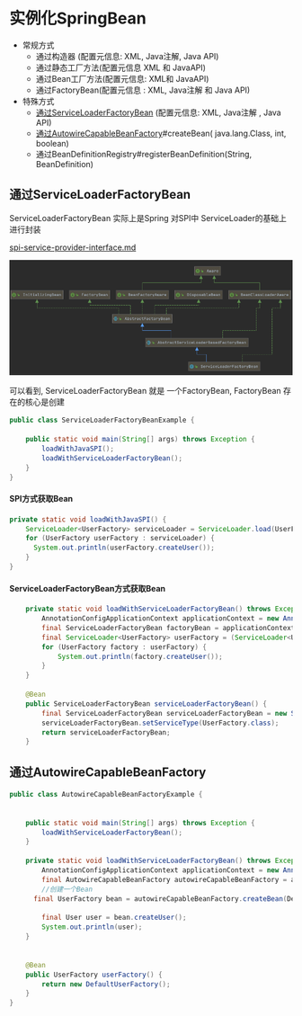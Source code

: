 # 实例化SpringBean

- 常规方式
  - 通过构造器 (配置元信息: XML, Java注解, Java API)
  - 通过静态工厂方法(配置元信息 XML 和 JavaAPI)
  - 通过Bean工厂方法(配置元信息: XML和 JavaAPI)
  - 通过FactoryBean(配置元信息 : XML, Java注解 和 Java API)
- 特殊方式
  - [通过ServiceLoaderFactoryBean](#通过ServiceLoaderFactoryBean) (配置元信息: XML, Java注解 , Java API)
  - [通过AutowireCapableBeanFactory](#通过AutowireCapableBeanFactory)#createBean( java.lang.Class, int, boolean)
  - 通过BeanDefinitionRegistry#registerBeanDefinition(String, BeanDefinition)

## 通过ServiceLoaderFactoryBean

ServiceLoaderFactoryBean 实际上是Spring 对SPI中 ServiceLoader的基础上进行封装

 [spi-service-provider-interface.md](../../04-java/01-basic/spi-service-provider-interface.md) 

![image-20201022184551752](../../assets/image-20201022184551752.png)

可以看到,  ServiceLoaderFactoryBean 就是 一个FactoryBean, FactoryBean 存在的核心是创建

```java
public class ServiceLoaderFactoryBeanExample {

    public static void main(String[] args) throws Exception {
        loadWithJavaSPI();
        loadWithServiceLoaderFactoryBean();
    }
}
```

#### SPI方式获取Bean

```java
private static void loadWithJavaSPI() {
  	ServiceLoader<UserFactory> serviceLoader = ServiceLoader.load(UserFactory.class);
    for (UserFactory userFactory : serviceLoader) {
      System.out.println(userFactory.createUser());
    }
}
```

#### ServiceLoaderFactoryBean方式获取Bean

```java
    private static void loadWithServiceLoaderFactoryBean() throws Exception {
        AnnotationConfigApplicationContext applicationContext = new AnnotationConfigApplicationContext(ServiceLoaderFactoryBeanExample.class);
        final ServiceLoaderFactoryBean factoryBean = applicationContext.getBean(ServiceLoaderFactoryBean.class);
        final ServiceLoader<UserFactory> userFactory = (ServiceLoader<UserFactory>) factoryBean.getObject();
        for (UserFactory factory : userFactory) {
            System.out.println(factory.createUser());
        }
    }

    @Bean
    public ServiceLoaderFactoryBean serviceLoaderFactoryBean() {
        final ServiceLoaderFactoryBean serviceLoaderFactoryBean = new ServiceLoaderFactoryBean();
        serviceLoaderFactoryBean.setServiceType(UserFactory.class);
        return serviceLoaderFactoryBean;
    }


```

## 通过AutowireCapableBeanFactory

```java
public class AutowireCapableBeanFactoryExample {


    public static void main(String[] args) throws Exception {
        loadWithServiceLoaderFactoryBean();
    }

    private static void loadWithServiceLoaderFactoryBean() throws Exception {
        AnnotationConfigApplicationContext applicationContext = new AnnotationConfigApplicationContext(AutowireCapableBeanFactoryExample.class);
        final AutowireCapableBeanFactory autowireCapableBeanFactory = applicationContext.getAutowireCapableBeanFactory();
      	//创建一个Bean
      final UserFactory bean = autowireCapableBeanFactory.createBean(DefaultUserFactory.class);
      
        final User user = bean.createUser();
        System.out.println(user);
    }


    @Bean
    public UserFactory userFactory() {
        return new DefaultUserFactory();
    }
}
```

